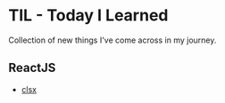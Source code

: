 # TIL - Today I Learned
Collection of new things I've come across in my journey.


## ReactJS
 - [clsx](https://github.com/phase7/til/blob/master/reactjs/clsx.md)
